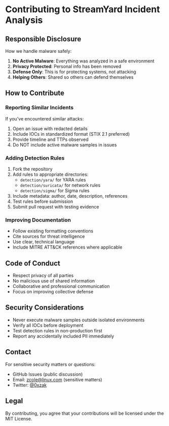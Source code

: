# Contributing to StreamYard Incident Analysis

## Responsible Disclosure

How we handle malware safely:

1. **No Active Malware**: Everything was analyzed in a safe environment
2. **Privacy Protected**: Personal info has been removed
3. **Defense Only**: This is for protecting systems, not attacking
4. **Helping Others**: Shared so others can defend themselves

## How to Contribute

### Reporting Similar Incidents
If you've encountered similar attacks:
1. Open an issue with redacted details
2. Include IOCs in standardized format (STIX 2.1 preferred)
3. Provide timeline and TTPs observed
4. Do NOT include active malware samples in issues

### Adding Detection Rules
1. Fork the repository
2. Add rules to appropriate directories:
   - `detection/yara/` for YARA rules
   - `detection/suricata/` for network rules
   - `detection/sigma/` for Sigma rules
3. Include metadata: author, date, description, references
4. Test rules before submission
5. Submit pull request with testing evidence

### Improving Documentation
- Follow existing formatting conventions
- Cite sources for threat intelligence
- Use clear, technical language
- Include MITRE ATT&CK references where applicable

## Code of Conduct

- Respect privacy of all parties
- No malicious use of shared information
- Collaborative and professional communication
- Focus on improving collective defense

## Security Considerations

- Never execute malware samples outside isolated environments
- Verify all IOCs before deployment
- Test detection rules in non-production first
- Report any accidentally included PII immediately

## Contact

For sensitive security matters or questions:
- GitHub Issues (public discussion)
- Email: zcole@linux.com (sensitive matters)
- Twitter: [@0xzak](https://x.com/0xzak)

## Legal

By contributing, you agree that your contributions will be licensed under the MIT License.